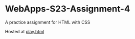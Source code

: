 # WebApps-S23-Assignment-4
A practice assignment for HTML with CSS

Hosted at [play.html](https://44-563-web-apps-s23.github.io/44563-webapps-s23-assignment4-kcharris/play.html)
